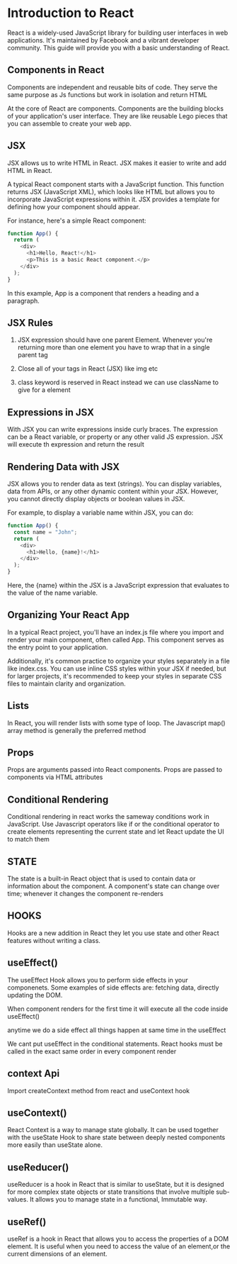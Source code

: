 # Introduction to React

React is a widely-used JavaScript library for building user interfaces in web applications. It's maintained by Facebook and a vibrant developer community. This guide will provide you with a basic understanding of React.

## Components in React

Components are independent and reusable bits of code. They serve the same purpose as Js functions but work in isolation and return HTML

At the core of React are components. Components are the building blocks of your application's user interface. They are like reusable Lego pieces that you can assemble to create your web app.

## JSX

JSX allows us to write HTML in React.
JSX makes it easier to write and add HTML in React.

A typical React component starts with a JavaScript function. This function returns JSX (JavaScript XML), which looks like HTML but allows you to incorporate JavaScript expressions within it. JSX provides a template for defining how your component should appear.

For instance, here's a simple React component:
```javascript
function App() {
  return (
    <div>
      <h1>Hello, React!</h1>
      <p>This is a basic React component.</p>
    </div>
  );
}
```
In this example, App is a component that renders a heading and a paragraph.

## JSX Rules

1. JSX expression should have one parent Element. Whenever you're returning more than one element you have to wrap that in a single parent tag

2. Close all of your tags in React (JSX) like img etc

3. class keyword is reserved in React instead we can use className to give for a element

## Expressions in JSX

With JSX you can write expressions inside curly braces. The expression can be a React variable, or property or any other valid JS expression. JSX will execute th expression and return the result

## Rendering Data with JSX

JSX allows you to render data as text (strings). You can display variables, data from APIs, or any other dynamic content within your JSX. However, you cannot directly display objects or boolean values in JSX.

For example, to display a variable name within JSX, you can do:

```javascript
function App() {
  const name = "John";
  return (
    <div>
      <h1>Hello, {name}!</h1>
    </div>
  );
}
```
Here, the {name} within the JSX is a JavaScript expression that evaluates to the value of the name variable.

## Organizing Your React App
In a typical React project, you'll have an index.js file where you import and render your main component, often called App. This component serves as the entry point to your application.

Additionally, it's common practice to organize your styles separately in a file like index.css. You can use inline CSS styles within your JSX if needed, but for larger projects, it's recommended to keep your styles in separate CSS files to maintain clarity and organization.

## Lists

In React, you will render lists with some type of loop. The Javascript map() array method is generally the preferred method

## Props

Props are arguments passed into React components. Props are passed to components via HTML attributes

## Conditional Rendering

Conditional rendering in react works the sameway conditions work in JavaScript. Use Javascript operators like if or the conditional operator to create elements representing the current state and let React update the UI to match them

## STATE

The state is a built-in React object that is used to contain data or information about the component. A component's state can change over time; whenever it changes the component re-renders

## HOOKS

Hooks are a new addition in React they let you use state and other React features without writing a class.

## useEffect()

The useEffect Hook allows you to perform side effects in your componenets. Some examples of side effects are: fetching data, directly updating the DOM.

When component renders for the first time it will execute all the code inside useEffect()

anytime we do a side effect all things happen at same time in the useEffect

We cant put useEffect in the conditional statements. React hooks must be called in the exact same order in every component render

## context Api

Import createContext method from react 
and useContext hook

## useContext()

React Context is a way to manage state globally. It can be used together with the useState Hook to share state between deeply nested components more easily than useState alone.

## useReducer()

useReducer is a hook in React that is similar to useState, but it is designed for more complex state objects or state transitions that involve multiple sub-values. It allows you to manage state in a functional, Immutable way.

## useRef()

useRef is a hook in React that allows you to access the properties of a DOM element. It is useful when you need to access the value of an element,or the current dimensions of an element.